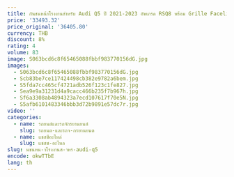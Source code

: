 ```yaml
---
title: กันชนหน้าโรงงานสําหรับ Audi Q5 ปี 2021-2023 อัพเกรด RSQ8 พร้อม Grille Facelift Body Kit
price: '33493.32'
price_original: '36405.80'
currency: THB
discount: 8%
rating: 4
volume: 83
image: S063bcd6c8f65465088fbbf983770156dG.jpg
images:
  - S063bcd6c8f65465088fbbf983770156dG.jpg
  - Scb83be7ce117424498cb382e9782a6bem.jpg
  - S5fda7cc465cf4721adb526f123c1fe827.jpg
  - Sea9e9a31231d4a9cacc466b235f7b967h.jpg
  - Sf6a3308ab4894323a7ecd107617f70e5N.jpg
  - S5afb6101483346bbb3d72b9891e57dc7r.jpg
video: ''
categories:
  - name: รถยนต์และรถจักรยานยนต์
    slug: รถยนต-และรถจ-กรยานยนต
  - name: แชสซีอะไหล่
    slug: แชสซ-อะไหล
slug: นชนหน-าโรงงานส-าหร-audi-q5
encode: okwTTbE
lang: th
---
```

  